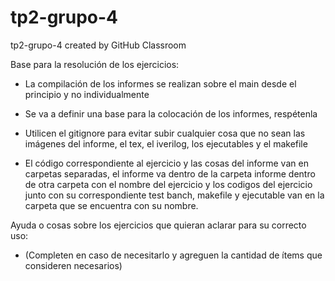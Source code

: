 # tp2-grupo-4
tp2-grupo-4 created by GitHub Classroom

Base para la resolución de los ejercicios:

  - La compilación de los informes se realizan sobre el main desde el principio y no individualmente
  
  - Se va a definir una base para la colocación de los informes, respétenla
  
  - Utilicen el gitignore para evitar subir cualquier cosa que no sean las imágenes del informe, el tex, el iverilog, los ejecutables y el makefile
  
  - El código correspondiente al ejercicio y las cosas del informe van en carpetas separadas, el informe va dentro de la carpeta informe dentro de otra carpeta con el nombre del ejercicio y los codigos del ejercicio junto con su correspondiente test banch, makefile y ejecutable van en la carpeta que se encuentra con su nombre.
  
Ayuda o cosas sobre los ejercicios que quieran aclarar para su correcto uso:

  - (Completen en caso de necesitarlo y agreguen la cantidad de ítems que consideren necesarios)
